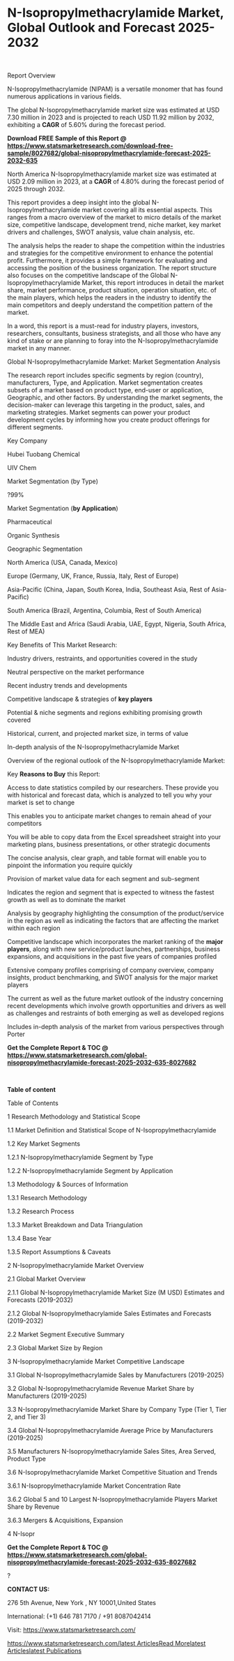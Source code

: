 <h1>N-Isopropylmethacrylamide Market, Global Outlook and Forecast 2025-2032</h1><br/><p>Report Overview</p>
 
 
 
 <p>N-Isopropylmethacrylamide (NIPAM) is a versatile monomer that has found numerous applications in various fields.</p>
 
 
 
 <p>The global N-Isopropylmethacrylamide market size was estimated at USD 7.30 million in 2023 and is projected to reach USD 11.92 million by 2032, exhibiting a <strong>CAGR</strong> of 5.60% during the forecast period.</p>
 
 
 
 <p><strong>Download FREE Sample of this Report @ <a href="https://www.statsmarketresearch.com/download-free-sample/8027682/global-nisopropylmethacrylamide-forecast-2025-2032-635">https://www.statsmarketresearch.com/download-free-sample/8027682/global-nisopropylmethacrylamide-forecast-2025-2032-635</a></strong></p>
 
 
 
 <p>North America N-Isopropylmethacrylamide market size was estimated at USD 2.09 million in 2023, at a <strong>CAGR</strong> of 4.80% during the forecast period of 2025 through 2032.</p>
 
 
 
 <p>This report provides a deep insight into the global N-Isopropylmethacrylamide market covering all its essential aspects. This ranges from a macro overview of the market to micro details of the market size, competitive landscape, development trend, niche market, key market drivers and challenges, SWOT analysis, value chain analysis, etc.</p>
 
 
 
 <p>The analysis helps the reader to shape the competition within the industries and strategies for the competitive environment to enhance the potential profit. Furthermore, it provides a simple framework for evaluating and accessing the position of the business organization. The report structure also focuses on the competitive landscape of the Global N-Isopropylmethacrylamide Market, this report introduces in detail the market share, market performance, product situation, operation situation, etc. of the main players, which helps the readers in the industry to identify the main competitors and deeply understand the competition pattern of the market.</p>
 
 
 
 <p>In a word, this report is a must-read for industry players, investors, researchers, consultants, business strategists, and all those who have any kind of stake or are planning to foray into the N-Isopropylmethacrylamide market in any manner.</p>
 
 
 
 <p>Global N-Isopropylmethacrylamide Market: Market Segmentation Analysis</p>
 
 
 
 <p>The research report includes specific segments by region (country), manufacturers, Type, and Application. Market segmentation creates subsets of a market based on product type, end-user or application, Geographic, and other factors. By understanding the market segments, the decision-maker can leverage this targeting in the product, sales, and marketing strategies. Market segments can power your product development cycles by informing how you create product offerings for different segments.</p>
 
 
 
 <p>Key Company</p>
 
 
 
 <p>Hubei Tuobang Chemical</p>
 
 
 
 <p>UIV Chem</p>
 
 
 
 <p>Market Segmentation (by Type)</p>
 
 
 
 <p>?99%</p>
 
 
 
 <p>Market Segmentation (<strong>by Application</strong>)</p>
 
 
 
 <p>Pharmaceutical</p>
 
 
 
 <p>Organic Synthesis</p>
 
 
 
 <p>Geographic Segmentation</p>
 
 
 
 <p>North America (USA, Canada, Mexico)</p>
 
 
 
 <p>Europe (Germany, UK, France, Russia, Italy, Rest of Europe)</p>
 
 
 
 <p>Asia-Pacific (China, Japan, South Korea, India, Southeast Asia, Rest of Asia-Pacific)</p>
 
 
 
 <p>South America (Brazil, Argentina, Columbia, Rest of South America)</p>
 
 
 
 <p>The Middle East and Africa (Saudi Arabia, UAE, Egypt, Nigeria, South Africa, Rest of MEA)</p>
 
 
 
 <p>Key Benefits of This Market Research:</p>
 
 
 
 <p>Industry drivers, restraints, and opportunities covered in the study</p>
 
 
 
 <p>Neutral perspective on the market performance</p>
 
 
 
 <p>Recent industry trends and developments</p>
 
 
 
 <p>Competitive landscape & strategies of <strong>key players</strong></p>
 
 
 
 <p>Potential & niche segments and regions exhibiting promising growth covered</p>
 
 
 
 <p>Historical, current, and projected market size, in terms of value</p>
 
 
 
 <p>In-depth analysis of the N-Isopropylmethacrylamide Market</p>
 
 
 
 <p>Overview of the regional outlook of the N-Isopropylmethacrylamide Market:</p>
 
 
 
 <p>Key <strong>Reasons to Buy</strong> this Report:</p>
 
 
 
 <p>Access to date statistics compiled by our researchers. These provide you with historical and forecast data, which is analyzed to tell you why your market is set to change</p>
 
 
 
 <p>This enables you to anticipate market changes to remain ahead of your competitors</p>
 
 
 
 <p>You will be able to copy data from the Excel spreadsheet straight into your marketing plans, business presentations, or other strategic documents</p>
 
 
 
 <p>The concise analysis, clear graph, and table format will enable you to pinpoint the information you require quickly</p>
 
 
 
 <p>Provision of market value data for each segment and sub-segment</p>
 
 
 
 <p>Indicates the region and segment that is expected to witness the fastest growth as well as to dominate the market</p>
 
 
 
 <p>Analysis by geography highlighting the consumption of the product/service in the region as well as indicating the factors that are affecting the market within each region</p>
 
 
 
 <p>Competitive landscape which incorporates the market ranking of the <strong>major players</strong>, along with new service/product launches, partnerships, business expansions, and acquisitions in the past five years of companies profiled</p>
 
 
 
 <p>Extensive company profiles comprising of company overview, company insights, product benchmarking, and SWOT analysis for the major market players</p>
 
 
 
 <p>The current as well as the future market outlook of the industry concerning recent developments which involve growth opportunities and drivers as well as challenges and restraints of both emerging as well as developed regions</p>
 
 
 
 <p>Includes in-depth analysis of the market from various perspectives through Porter</p>
 
 
 
 <div><b>Get the Complete Report & TOC @ <a href="https://www.statsmarketresearch.com/global-nisopropylmethacrylamide-forecast-2025-2032-635-8027682">https://www.statsmarketresearch.com/global-nisopropylmethacrylamide-forecast-2025-2032-635-8027682</a></b></div>
 
 
 
 <p><br />
 
 <b>Table of content</b></p>
 
 
 
 <p>Table of Contents<br />
 
 1 Research Methodology and Statistical Scope<br />
 
 1.1 Market Definition and Statistical Scope of N-Isopropylmethacrylamide<br />
 
 1.2 Key Market Segments<br />
 
 1.2.1 N-Isopropylmethacrylamide Segment by Type<br />
 
 1.2.2 N-Isopropylmethacrylamide Segment by Application<br />
 
 1.3 Methodology & Sources of Information<br />
 
 1.3.1 Research Methodology<br />
 
 1.3.2 Research Process<br />
 
 1.3.3 Market Breakdown and Data Triangulation<br />
 
 1.3.4 Base Year<br />
 
 1.3.5 Report Assumptions & Caveats<br />
 
 2 N-Isopropylmethacrylamide Market Overview<br />
 
 2.1 Global Market Overview<br />
 
 2.1.1 Global N-Isopropylmethacrylamide Market Size (M USD) Estimates and Forecasts (2019-2032)<br />
 
 2.1.2 Global N-Isopropylmethacrylamide Sales Estimates and Forecasts (2019-2032)<br />
 
 2.2 Market Segment Executive Summary<br />
 
 2.3 Global Market Size by Region<br />
 
 3 N-Isopropylmethacrylamide Market Competitive Landscape<br />
 
 3.1 Global N-Isopropylmethacrylamide Sales by Manufacturers (2019-2025)<br />
 
 3.2 Global N-Isopropylmethacrylamide Revenue Market Share by Manufacturers (2019-2025)<br />
 
 3.3 N-Isopropylmethacrylamide Market Share by Company Type (Tier 1, Tier 2, and Tier 3)<br />
 
 3.4 Global N-Isopropylmethacrylamide Average Price by Manufacturers (2019-2025)<br />
 
 3.5 Manufacturers N-Isopropylmethacrylamide Sales Sites, Area Served, Product Type<br />
 
 3.6 N-Isopropylmethacrylamide Market Competitive Situation and Trends<br />
 
 3.6.1 N-Isopropylmethacrylamide Market Concentration Rate<br />
 
 3.6.2 Global 5 and 10 Largest N-Isopropylmethacrylamide Players Market Share by Revenue<br />
 
 3.6.3 Mergers & Acquisitions, Expansion<br />
 
 4 N-Isopr</p>
 
 
 
 <div><b>Get the Complete Report & TOC @ <a href="https://www.statsmarketresearch.com/global-nisopropylmethacrylamide-forecast-2025-2032-635-8027682">https://www.statsmarketresearch.com/global-nisopropylmethacrylamide-forecast-2025-2032-635-8027682</a></b></div>
 
 
 
 <p>? </p>
 
 
 
 <p><b>CONTACT US:</b><br />
 
 276 5th Avenue, New York , NY 10001,United States<br />
 
 International: (+1) 646 781 7170 / +91 8087042414<br />
 
 Visit: <a href="https://www.statsmarketresearch.com/">https://www.statsmarketresearch.com/</a><br />
 
 <a href="https://gyeongbokgung.com">https://www.statsmarketresearch.com/</a><a href="https://hallyeomaritime.com">latest Articles</a><a href="https://jingwansa.com">Read More</a><a href="https://nguoiviet.jp/">latest Articles</a><a href="https://www.intelmarketresearch.com/">latest Publications</a></p>